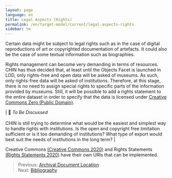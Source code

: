 ```yaml
---
layout: page
language: en
title: Legal Aspects (Rights)
permalink: /en/target-model/current/legal-aspects-rights
sidebar: tm
---
```

<!-- [Back to the Table of Contents](/collections-model_modele-collections/en/target-model/current/information#table-of-contents)
 -->


Certain data might be subject to legal rights such as in the case of digital reproductions of art or copyrighted documentation of artefacts. It could also be the case of some textual information such as biographies.

Rights management can become very demanding in terms of resources. CHIN has thus decided that, at least until the Objects Facet is launched in LOD, only rights-free and open data will be asked of museums. As such, only rights-free data will be asked of institutions. Therefore, at this stage, there is no need to assign special rights to specific parts of the information provided by museums. Still, it will be possible to add a rights statement to the entire dataset in order to specify that the data is licensed under [Creative Commons Zero (Public Domain)](https://creativecommons.org/share-your-work/public-domain/cc0/). 


| 🔎  *To Be Discussed* <br/><br/>CHIN is still trying to determine what would be the easiest and simplest way to handle rights with institutions. Is the open and copyright free limitation sufficient or is it too demanding of institutions? What type of export would best suit the needs of institutions in the long term? |


Creative Commons [(Creative Commons 2020)](/collections-model_modele-collections/en/target-model/current/bibliography#creative-commons-2020) and Rights Statements [(Rights Statements 2020)](/collections-model_modele-collections/en/target-model/current/bibliography#rights-statements-2020) have their own URIs that can be implemented.


> Previous: [Archival Document Location](/collections-model_modele-collections/en/target-model/current/archival-document-location)<br>Next: [Bibliography](/collections-model_modele-collections/en/target-model/current/bibliography)
